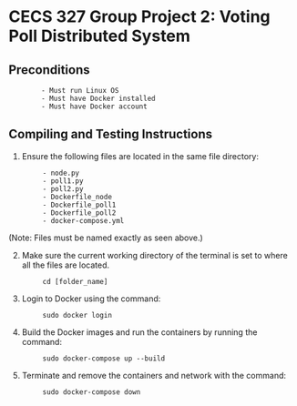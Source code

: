 
# CECS 327 Group Project 2: Voting Poll Distributed System

## Preconditions
            - Must run Linux OS
            - Must have Docker installed
            - Must have Docker account

## Compiling and Testing Instructions
    
1. Ensure the following files are located in the same file directory: 
    
            - node.py
            - poll1.py
            - poll2.py
            - Dockerfile_node
            - Dockerfile_poll1
            - Dockerfile_poll2
            - docker-compose.yml

(Note: Files must be named exactly as seen above.)

2. Make sure the current working directory of the terminal is set to where all the files are located.

            cd [folder_name]

3. Login to Docker using the command:

            sudo docker login 

4. Build the Docker images and run the containers by running the command:

            sudo docker-compose up --build

5. Terminate and remove the containers and network with the command: 

            sudo docker-compose down
    

